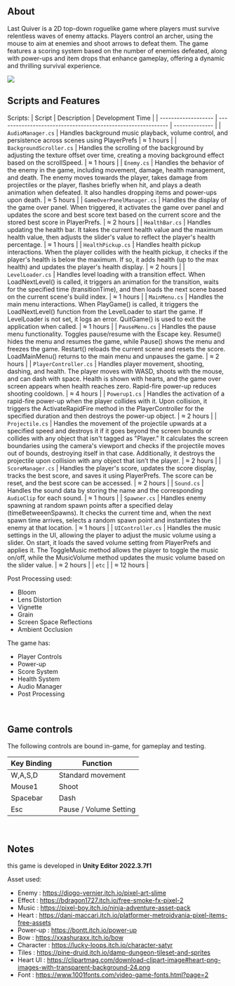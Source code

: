 ## About
Last Quiver is a 2D top-down roguelike game where players must survive relentless waves of enemy attacks. Players control an archer, using the mouse to aim at enemies and shoot arrows to defeat them. The game features a scoring system based on the number of enemies defeated, along with power-ups and item drops that enhance gameplay, offering a dynamic and thrilling survival experience.

<tbody>
    <tr>
      <td><img src="https://github.com/Swiper0/Swiper0/blob/main/GIF/LastQuiverDemo.gif"/></td>
    </tr>
  
<br>

## Scripts and Features
Scripts:
|  Script       | Description                                                  | Development Time |
| ------------------- | ------------------------------------------------------------ | -------------- |
| `AudioManager.cs` | Handles background music playback, volume control, and persistence across scenes using PlayerPrefs | ≈ 1 hours |
| `BackgroundScroller.cs` | Handles the scrolling of the background by adjusting the texture offset over time, creating a moving background effect based on the scrollSpeed. | ≈ 1 hours |
| `Enemy.cs` | Handles the behavior of the enemy in the game, including movement, damage, health management, and death. The enemy moves towards the player, takes damage from projectiles or the player, flashes briefly when hit, and plays a death animation when defeated. It also handles dropping items and power-ups upon death. | ≈ 5 hours |
| `GameOverPanelManager.cs` | Handles the display of the game over panel. When triggered, it activates the game over panel and updates the score and best score text based on the current score and the stored best score in PlayerPrefs. | ≈ 2 hours |
| `HealthBar.cs` | Handles updating the health bar. It takes the current health value and the maximum health value, then adjusts the slider's value to reflect the player's health percentage. | ≈ 1 hours |
| `HealthPickup.cs` | Handles health pickup interactions. When the player collides with the health pickup, it checks if the player's health is below the maximum. If so, it adds health (up to the max health) and updates the player's health display. | ≈ 2 hours |
| `LevelLoader.cs` | 
Handles level loading with a transition effect. When LoadNextLevel() is called, it triggers an animation for the transition, waits for the specified time (transitionTime), and then loads the next scene based on the current scene's build index. | ≈ 1 hours |
| `MainMenu.cs` | Handles the main menu interactions. When PlayGame() is called, it triggers the LoadNextLevel() function from the LevelLoader to start the game. If LevelLoader is not set, it logs an error. QuitGame() is used to exit the application when called. | ≈ 1 hours |
| `PauseMenu.cs` | Handles the pause menu functionality. Toggles pause/resume with the Escape key. Resume() hides the menu and resumes the game, while Pause() shows the menu and freezes the game. Restart() reloads the current scene and resets the score. LoadMainMenu() returns to the main menu and unpauses the game. | ≈ 2 hours |
| `PlayerController.cs` | Handles player movement, shooting, dashing, and health. The player moves with WASD, shoots with the mouse, and can dash with space. Health is shown with hearts, and the game over screen appears when health reaches zero. Rapid-fire power-up reduces shooting cooldown. | ≈ 4 hours |
| `Powerup1.cs` | Handles the activation of a rapid-fire power-up when the player collides with it. Upon collision, it triggers the ActivateRapidFire method in the PlayerController for the specified duration and then destroys the power-up object. | ≈ 2 hours |
| `Projectile.cs` | Handles the movement of the projectile upwards at a specified speed and destroys it if it goes beyond the screen bounds or collides with any object that isn't tagged as "Player." It calculates the screen boundaries using the camera's viewport and checks if the projectile moves out of bounds, destroying itself in that case. Additionally, it destroys the projectile upon collision with any object that isn’t the player. | ≈ 2 hours |
| `ScoreManager.cs` | Handles the player's score, updates the score display, tracks the best score, and saves it using PlayerPrefs. The score can be reset, and the best score can be accessed. | ≈ 2 hours |
| `Sound.cs` | Handles the sound data by storing the name and the corresponding `AudioClip` for each sound. | ≈ 1 hours |
| `Spawner.cs` | Handles enemy spawning at random spawn points after a specified delay (timeBetweeenSpawns). It checks the current time and, when the next spawn time arrives, selects a random spawn point and instantiates the enemy at that location. | ≈ 1 hours |
| `UIController.cs` | Handles the music settings in the UI, allowing the player to adjust the music volume using a slider. On start, it loads the saved volume setting from PlayerPrefs and applies it. The ToggleMusic method allows the player to toggle the music on/off, while the MusicVolume method updates the music volume based on the slider value. | ≈ 2 hours |
| `etc`  |  | ≈ 12 hours |


Post Processing used:
- Bloom
- Lens Distortion
- Vignette
- Grain
- Screen Space Reflections
- Ambient Occlusion

The game has:
- Player Controls
- Power-up
- Score System
- Health System
- Audio Manager
- Post Processing 

<br>

## Game controls
The following controls are bound in-game, for gameplay and testing.

| Key Binding       | Function          |
| ----------------- | ----------------- |
| W,A,S,D           | Standard movement |
| Mouse1           | Shoot |
| Spacebar           | Dash |
| Esc           | Pause / Volume Setting |

<br>

## Notes
this game is developed in **Unity Editor 2022.3.7f1**

Asset used:
- Enemy : https://diogo-vernier.itch.io/pixel-art-slime
- Effect : https://bdragon1727.itch.io/free-smoke-fx-pixel-2
- Music : https://pixel-boy.itch.io/ninja-adventure-asset-pack
- Heart : https://dani-maccari.itch.io/platformer-metroidvania-pixel-items-free-assets
- Power-up : https://bontt.itch.io/power-up
- Bow : https://xxashuraxx.itch.io/bow
- Character : https://lucky-loops.itch.io/character-satyr
- Tiles : https://pine-druid.itch.io/damp-dungeon-tileset-and-sprites
- Heart UI : https://clipartmag.com/download-clipart-image#heart-png-images-with-transparent-background-24.png
- Font : https://www.1001fonts.com/video-game-fonts.html?page=2
